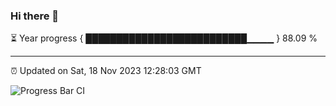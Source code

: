 ### Hi there 👋

⏳ Year progress { ██████████████████████████▁▁▁▁ } 88.09 %

---

⏰ Updated on Sat, 18 Nov 2023 12:28:03 GMT

![Progress Bar CI](https://github.com/liununu/liununu/workflows/Progress%20Bar%20CI/badge.svg)
